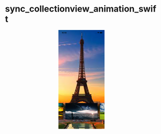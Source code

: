 # sync_collectionview_animation_swift

<div align="center">
      <a href="https://youtu.be/5yWdXimSwNY">
     <img 
      src="https://github.com/dghanshyam113/sync_collectionview_animation_swift/blob/main/Simulator%20Screen%20Shot%20-%20iPhone%2011%20-%202021-01-23%20at%2022.55.06%20(1).png" 
      alt="Everything Is AWESOME" 
      style="width:30%; height:30%;">
      </a>
    </div>
